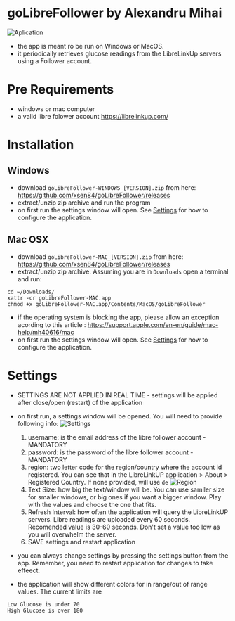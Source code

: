 # goLibreFollower by Alexandru Mihai

![Aplication](https://github.com/xsen84/goLibreFollower/blob/main/doc/main-window.png)

- the app is meant ro be run on Windows or MacOS.
- it periodically retrieves glucose readings from the LibreLinkUp servers using a Follower account.

# Pre Requirements
- windows or mac computer
- a valid libre folower account https://librelinkup.com/
  
# Installation

## Windows
- download `goLibreFollower-WINDOWS_[VERSION].zip` from here: https://github.com/xsen84/goLibreFollower/releases
- extract/unzip zip archive and run the program
- on first run the settings window will open. See [Settings](https://github.com/xsen84/goLibreFollower/edit/main/readme.md#settings) for how to configure the application.


## Mac OSX
- download `goLibreFollower-MAC_[VERSION].zip` from here: https://github.com/xsen84/goLibreFollower/releases
- extract/unzip zip archive. Assuming you are in `Downloads` open a terminal and run:
```
cd ~/Downloads/
xattr -cr goLibreFollower-MAC.app
chmod +x goLibreFollower-MAC.app/Contents/MacOS/goLibreFollower
```
- if the operating system is blocking the app, please allow an exception acording to this article : https://support.apple.com/en-en/guide/mac-help/mh40616/mac 
- on first run the settings window will open. See [Settings](https://github.com/xsen84/goLibreFollower/edit/main/readme.md#settings) for how to configure the application.


# Settings
- SETTINGS ARE NOT APPLIED IN REAL TIME - settings will be applied after close/open (restart) of the application
- on first run, a settings window will be opened. You will need to provide following info:
  ![Settings](https://github.com/xsen84/goLibreFollower/blob/main/doc/settings-window.png)
  1.    username: is the email address of the libre follower account - MANDATORY
  2.    password: is the password of the libre follower account - MANDATORY
  3.    region: two letter code for the region/country where the account id registered. You can see that in the LibreLinkUP application > About > Registered Country. If none provided, will use `de`
    ![Region](https://github.com/xsen84/goLibreFollower/blob/main/doc/llu-region.png) 
  5.    Text Size: how big the text/window will be. You can use samller size for smaller windows, or big ones if you want a bigger window. Play with the values and choose the one that fits.
  6.    Refresh Interval: how often the application will query the LibreLinkUP servers. Libre readings are uploaded every 60 seconds. Recomended value is 30-60 seconds. Don't set a value too low as you will overwhelm the server.
  7.    SAVE settings and restart application
       
- you can always change settings by pressing the settings button from the app. Remember, you need to restart application for changes to take effeect.
- the application will show different colors for in range/out of range values. The current limits are 
```
Low Glucose is under 70
High Glucose is over 180
```
